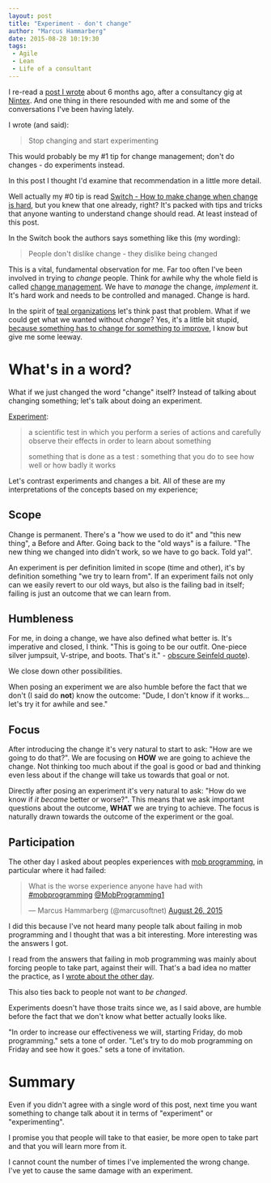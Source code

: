 ```yaml
---
layout: post
title: "Experiment - don't change"
author: "Marcus Hammarberg"
date: 2015-08-28 10:19:30
tags:
 - Agile
 - Lean
 - Life of a consultant
---
```


I re-read a [post I wrote](/2015/05/stuff-i-said-coaching.html) about 6 months ago, after a consultancy gig at [Nintex](http://www.nintex.com). And one thing in there resounded with me and some of the conversations I've been having lately. 

I wrote (and said): 

<blockquote>Stop changing and start experimenting</blockquote>

This would probably be my #1 tip for change management; don't do changes - do experiments instead.

In this post I thought I'd examine that recommendation in a little more detail.

<a name='more'></a>

Well actually my #0 tip is read [Switch - How to make change when change is hard](http://heathbrothers.com/books/switch/), but you knew that one already, right? It's packed with tips and tricks that anyone wanting to understand change should read. At least instead of this post.  

In the Switch book the authors says something like this (my wording): 

<blockquote>People don't dislike change - they dislike being changed</blockquote>

This is a vital, fundamental observation for me. Far too often I've been involved in trying to *change* people. Think for awhile why the whole field is called [change management](https://www.wikiwand.com/en/Change_management). We have to *manage* the change, *implement* it. It's hard work and needs to be controlled and managed. Change is hard. 

In the spirit of [teal organizations](http://www.marcusoft.net/2015/04/what-is-the-problem.html) let's think past that problem. What if we could get what we wanted without *change*? 
Yes, it's a little bit stupid, [because something has to change for something to improve](http://www.marcusoft.net/2013/10/YesITalkAboutChange.html), I know but give me some leeway. 

# What's in a word?
What if we just changed the word "change" itself? Instead of talking about changing something; let's talk about doing an experiment. 

[Experiment](http://www.merriam-webster.com/dictionary/experiment):

<blockquote><p>a scientific test in which you perform a series of actions and carefully observe their effects in order to learn about something</p>
	<p>something that is done as a test : something that you do to see how well or how badly it works</p>
</blockquote>

Let's contrast experiments and changes a bit. All of these are my interpretations of the concepts based on my experience;

## Scope
Change is permanent. There's a "how we used to do it" and "this new thing", a Before and After. 
Going back to the "old ways" is a failure. "The new thing we changed into didn't work, so we have to go back. Told ya!".

An experiment is per definition limited in scope (time and other), it's by definition something "we try to learn from". If an experiment fails not only can we easily revert to our old ways, but also is the failing bad in itself; failing is just an outcome that we can learn from.

## Humbleness
For me, in doing a change, we have also defined what better is. It's imperative and closed, I think. "This is going to be our outfit. One-piece silver jumpsuit, V-stripe, and boots. That's it." - [obscure Seinfeld quote](http://www.seinfeldscripts.com/TheJacket.htm)). 

We close down other possibilities. 

When posing an experiment we are also humble before the fact that we don't (I said do **not**) know the outcome: "Dude, I don't know if it works... let's try it for awhile and see."

## Focus
After introducing the change it's very natural to start to ask: "How are we going to do that?". We are focusing on **HOW** we are going to achieve the change. Not thinking too much about if the goal is good or bad and thinking even less about if the change will take us towards that goal or not. 

Directly after posing an experiment it's very natural to ask: "How do we know if *it became* better or worse?". This means that we ask important questions about the outcome, **WHAT** we are trying to achieve. 
The focus is naturally drawn towards the outcome of the experiment or the goal.

## Participation
The other day I asked about peoples experiences with [mob programming](http://mobprogramming.com), in particular where it had failed: 

<blockquote class="twitter-tweet" lang="en"><p lang="en" dir="ltr">What is the worse experience anyone have had with <a href="https://twitter.com/hashtag/mobprogramming?src=hash">#mobprogramming</a> <a href="https://twitter.com/MobProgramming1">@MobProgramming1</a></p>&mdash; Marcus Hammarberg (@marcusoftnet) <a href="https://twitter.com/marcusoftnet/status/636401723892871170">August 26, 2015</a></blockquote>
<script async src="//platform.twitter.com/widgets.js" charset="utf-8"></script>

I did this because I've not heard many people talk about failing in mob programming and I thought that was a bit interesting. More interesting was the answers I got. 

I read from the answers that failing in mob programming was mainly about forcing people to take part, against their will. That's a bad idea no matter the practice, as I [wrote about the other day](http://www.marcusoft.net/2015/08/wash-your-hands---make-your-hands-clean.html).

This also ties back to people not want to *be changed*. 

Experiments doesn't have those traits since we, as I said above, are humble before the fact that we don't know what better actually looks like.

"In order to increase our effectiveness we will, starting Friday, do mob programming." sets a tone of order.
"Let's try to do mob programming on Friday and see how it goes." sets a tone of invitation.

# Summary
Even if you didn't agree with a single word of this post, next time you want something to change talk about it in terms of "experiment" or "experimenting". 

I promise you that people will take to that easier, be more open to take part and that you will learn more from it. 

I cannot count the number of times I've implemented the wrong change. 
I've yet to cause the same damage with an experiment.



